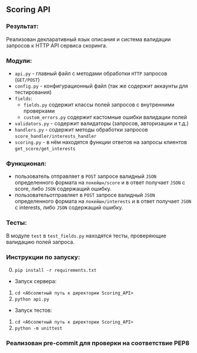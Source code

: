 ## Scoring API

### Результат:
Реализован декларативный язык описания и система валидации запросов к HTTP API сервиса скоринга.

### Модули:
- `api.py` - главный файл с методами обработки `HTTP` запросов (`GET/POST`)
- `config.py` - конфигурационный файл (так же содержит аккаунты для тестирования)
- `fields`:
  - `fields.py` содержит классы полей запросов с внутренними проверками
  - `custom_errors.py` содержит кастомные ошибки валидации полей
- `validators.py` - содержит валидаторы (запросов, авторизации и т.д.)
- `handlers.py` - содержит методы обработки запросов `score_handler/interests_handler`
- `scoring.py` - в нём находятся функции ответов на запросы клиентов `get_score/get_interests`

### Функционал:
- пользователь отправляет в `POST` запросе валидный `JSON` определенного формата на `локейшн/score`
и в ответ получает `JSON` с score, либо `JSON` содержащий ошибку.
- пользовательотправляет в `POST` запросе валидный `JSON` определенного формата на `локейшн/interests`
и в ответ получает `JSON` с interests, либо `JSON` содержащий ошибку.

### Тесты:
В модуле `test` в `test_fields.py` находятся тесты, проверяющие валидацию полей запроса.

### Инструкции по запуску:
0. `pip install -r requirements.txt`

- Запуск сервера:
1. `cd <Абсолютный путь к директории Scoring_API>`
2.  `python api.py`

- Запуск тестов:
1. `cd <Абсолютный путь к директории Scoring_API>`
2. `python -m unittest`

### Реaлизован pre-commit для проверки на соответствие PEP8
